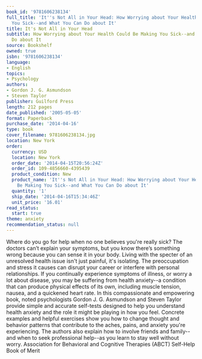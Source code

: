 ```yaml
---
book_id: '9781606238134'
full_title: 'It''s Not All in Your Head: How Worrying about Your Health Could Be Making
  You Sick--and What You Can Do about It'
title: It's Not All in Your Head
subtitle: How Worrying about Your Health Could Be Making You Sick--and What You Can
  Do about It
source: Bookshelf
owned: true
isbn: '9781606238134'
language:
- English
topics:
- Psychology
authors:
- Gordon J. G. Asmundson
- Steven Taylor
publisher: Guilford Press
length: 212 pages
date_published: '2005-05-05'
format: Paperback
purchase_date: '2014-04-16'
type: book
cover_filename: 9781606238134.jpg
location: New York
order:
  currency: USD
  location: New York
  order_date: '2014-04-15T20:56:24Z'
  order_id: 109-4856660-4395439
  product_condition: New
  product_name: 'It''s Not All in Your Head: How Worrying about Your Health Could
    Be Making You Sick--and What You Can Do about It'
  quantity: '1'
  ship_date: '2014-04-16T15:34:46Z'
  unit_price: '16.01'
read_status:
  start: true
theme: anxiety
recommendation_status: null
---
```

Where do you go for help when no one believes you're really sick? The doctors can’t explain your symptoms, but you know there’s something wrong because you can sense it in your body. Living with the specter of an unresolved health issue isn't just painful, it's isolating. The preoccupation and stress it causes can disrupt your career or interfere with personal relationships. If you continually experience symptoms of illness, or worry a lot about disease, you may be suffering from health anxiety--a condition that can produce physical effects of its own, including muscle tension, nausea, and a quickened heart rate. In this compassionate and empowering book, noted psychologists Gordon J. G. Asmundson and Steven Taylor provide simple and accurate self-tests designed to help you understand health anxiety and the role it might be playing in how you feel. Concrete examples and helpful exercises show you how to change thought and behavior patterns that contribute to the aches, pains, and anxiety you're experiencing. The authors also explain how to involve friends and family--and when to seek professional help--as you learn to stay well without worry. Association for Behavioral and Cognitive Therapies (ABCT) Self-Help Book of Merit

